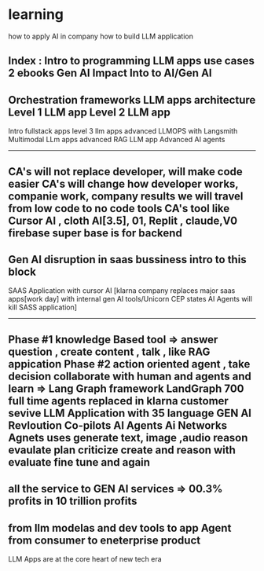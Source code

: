 # learning

how to apply AI in company
how to build LLM application


Index : 
Intro to programming
LLM apps use cases
2 ebooks
Gen AI Impact
Into to AI/Gen AI
--
Orchestration frameworks
LLM apps architecture 
Level 1 LLM app
Level 2 LLM app
--
Intro fullstack apps
level 3 llm apps
advanced LLMOPS with Langsmith
Multimodal LLm apps
advanced RAG LLM app
Advanced AI agents

---
CA's will not replace developer, will make code easier
CA's will change how developer works, companie work, company results
we will travel from low code to no code tools
CA's tool like Cursor AI , cloth AI[3.5], 01, Replit , claude,V0
firebase super base is for backend
---
Gen AI disruption in saas bussiness intro to this block
---
SAAS Application with cursor AI [klarna company replaces major saas apps[work day] with internal gen AI tools/Unicorn CEP states  AI Agents will kill SASS application]

---
Phase #1 knowledge Based tool => answer question , create content , talk , like RAG appication
Phase #2 action oriented agent , take decision collaborate with human and agents and learn  => Lang Graph framework
LandGraph 
700 full time agents replaced in klarna customer sevive LLM Application with 35 language
GEN AI Revloution 
Co-pilots
AI Agents
Ai Networks Agnets
uses
generate text, image ,audio
reason evaulate plan criticize
create and reason with evaluate fine tune and again
----
all the service to GEN AI services => 00.3% profits in 10 trillion profits
---
from llm modelas and dev tools to app 
Agent
from consumer to eneterprise product
--
LLM Apps are at the core
heart of new tech era






